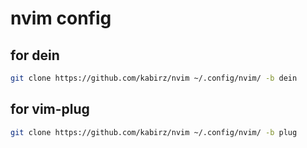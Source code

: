 # nvim config

## for dein
```bash
git clone https://github.com/kabirz/nvim ~/.config/nvim/ -b dein
```

## for vim-plug
```bash
git clone https://github.com/kabirz/nvim ~/.config/nvim/ -b plug
```

